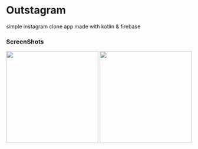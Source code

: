 # Outstagram
simple instagram clone app made with kotlin & firebase

### ScreenShots
<div>
<img width="250" src="https://user-images.githubusercontent.com/50590192/75445985-d53b4d80-59a9-11ea-911f-2e85fdfed00e.gif">
<img width="250" src="https://user-images.githubusercontent.com/50590192/75445996-db312e80-59a9-11ea-9527-fbb0db137944.gif">
</div>

